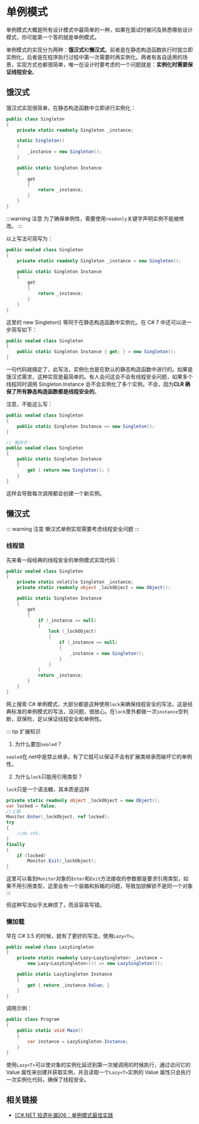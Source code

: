 # 单例模式

单例模式大概是所有设计模式中最简单的一种，如果在面试时被问及熟悉哪些设计模式，你可能第一个答的就是单例模式。

单例模式的实现分为两种：**饿汉式**和**懒汉式**。前者是在静态构造函数执行时就立即实例化，后者是在程序执行过程中第一次需要时再实例化。两者有各自适用的场景，实现方式也都很简单，唯一在设计时要考虑的一个问题就是：**实例化时需要保证线程安全**。

## 饿汉式

饿汉式实现很简单，在静态构造函数中立即进行实例化：

```csharp
public class Singleton
{
    private static readonly Singleton _instance;

    static Singleton()
    {
        _instance = new Singleton();
    }

    public static Singleton Instance
    {
        get
        {
            return _instance;
        }
    }
}
```

:::warning 注意
为了确保单例性，需要使用`readonly`关键字声明实例不能被修改。
:::

以上写法可简写为：

```csharp
public sealed class Singleton
{
    private static readonly Singleton _instance = new Singleton();

    public static Singleton Instance
    {
        get
        {
            return _instance;
        }
    }
}
```

这里的 new Singleton() 等同于在静态构造函数中实例化。在 C# 7 中还可以进一步简写如下：

```csharp
public sealed class Singleton
{
    public static Singleton Instance { get; } = new Singleton();
}
```

一句代码就搞定了，此写法，实例化也是在默认的静态构造函数中进行的。如果是饿汉式需求，这种实现是最简单的。有人会问这会不会有线程安全问题，如果多个线程同时调用 Singleton.Instance 会不会实例化了多个实例。不会，因为**CLR 确保了所有静态构造函数都是线程安全的**。

注意，不能这么写：

```csharp
public sealed class Singleton
{
    public static Singleton Instance => new Singleton();
}

// 等同于：
public sealed class Singleton
{
    public static Singleton Instance
    {
        get { return new Singleton(); }
    }
}
```

这样会导致每次调用都会创建一个新实例。

## 懒汉式

::: warning 注意
懒汉式单例实现需要考虑线程安全问题
:::

### 线程锁

先来看一段经典的线程安全的单例模式实现代码：

```csharp
public sealed class Singleton
{
    private static volatile Singleton _instance;
    private static readonly object _lockObject = new Object();

    public static Singleton Instance
    {
        get
        {
            if (_instance == null)
            {
                lock (_lockObject)
                {
                    if (_instance == null)
                    {
                        _instance = new Singleton();
                    }
                }
            }
            return _instance;
        }
    }
}
```

网上搜索 C# 单例模式，大部分都是这种使用`lock`来确保线程安全的写法，这是经典标准的单例模式的写法，没问题，很放心。在`lock`里外都做一次`instance`空判断，双保险，足以保证线程安全和单例性。

::: tip 扩展知识

1. 为什么要加`sealed`？

`sealed`在.net中是禁止继承，有了它就可以保证不会有扩展类继承而破坏它的单例性。

2. 为什么`lock`只能用引用类型？

`lock`只是一个语法糖，其本质是这样

```csharp
private static readonly object _lockObject = new Object();
var locked = false;
//上锁
Monitor.Enter(_lockObject, ref locked);
try
{
    //do sth.
}
finally
{
    if (locked)
        Monitor.Exit(_lockObject);
}
```

这里可以看到`Monitor`对象的`Enter`和`Exit`方法接收的参数都是要求引用类型，如果不用引用类型，这里会有一个装箱和拆箱的问题，导致加锁解锁不是同一个对象
:::

但这种写法似乎太麻烦了，而且容易写错。

### 懒加载

早在 C# 3.5 的时候，就有了更好的写法，使用`Lazy<T>`。

```csharp
public sealed class LazySingleton
{
    private static readonly Lazy<LazySingleton> _instance =
        new Lazy<LazySingleton>(() => new LazySingleton());

    public static LazySingleton Instance
    {
        get { return _instance.Value; }
    }
}
```

调用示例：

```csharp
public class Program
{
    public static void Main()
    {
        var instance = LazySingleton.Instance;
    }
}
```

使用`Lazy<T>`可以使对象的实例化延迟到第一次被调用的时候执行，通过访问它的 Value 属性来创建并获取实例，并且读取一个`Lazy<T>`实例的 Value 属性只会执行一次实例化代码，确保了线程安全。

## 相关链接

* [[C#.NET 拾遗补漏]06：单例模式最佳实践](https://zhuanlan.zhihu.com/p/261295170)
